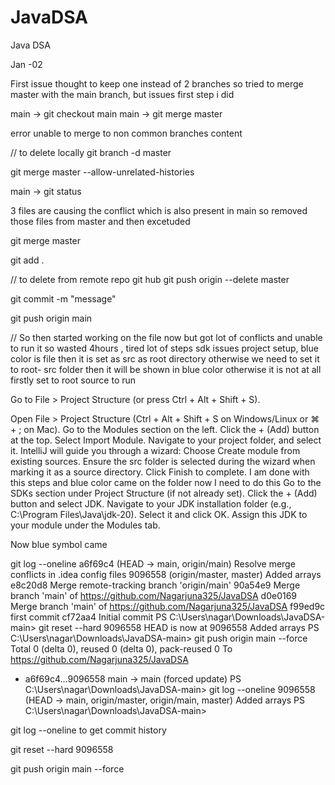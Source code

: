 # JavaDSA
Java DSA

Jan -02 

First issue thought to keep one instead of 2 branches so tried to
merge master with the main branch,
but issues first step i did

main -> git checkout main
main -> git merge master

error unable to merge to non common branches content


// to delete locally
git branch -d master

git merge master --allow-unrelated-histories

main -> git status

3 files are causing the conflict which is also present in main so removed those files from master
and then excetuded

git merge master

git add .


// to delete from remote repo git hub
git push origin --delete master

git commit -m "message"

git push origin main


// So then started working on the file now but got lot of 
conflicts and unable to run it so wasted 4hours ,
tired lot of steps sdk issues project setup,
blue color is file then it is set as src as root directory
otherwise we need to set it to root- src folder then it will be 
shown in blue color otherwise it is not at all firstly set to root source to run

Go to File > Project Structure (or press Ctrl + Alt + Shift + S).

Open File > Project Structure (Ctrl + Alt + Shift + S on Windows/Linux or ⌘ + ; on Mac).
Go to the Modules section on the left.
Click the + (Add) button at the top.
Select Import Module.
Navigate to your project folder, and select it.
IntelliJ will guide you through a wizard:
Choose Create module from existing sources.
Ensure the src folder is selected during the wizard when marking it as a source directory.
Click Finish to complete. I am done with this steps and blue color came on the folder now  I need to do this Go to the SDKs section under Project Structure (if not already set).
Click the + (Add) button and select JDK.
Navigate to your JDK installation folder (e.g., C:\Program Files\Java\jdk-20).
Select it and click OK.
Assign this JDK to your module under the Modules tab.


Now blue symbol came


git log --oneline
a6f69c4 (HEAD -> main, origin/main) Resolve merge conflicts in .idea config files
9096558 (origin/master, master) Added arrays
e8c20d8 Merge remote-tracking branch 'origin/main'
90a54e9 Merge branch 'main' of https://github.com/Nagarjuna325/JavaDSA
d0e0169 Merge branch 'main' of https://github.com/Nagarjuna325/JavaDSA
f99ed9c first commit
cf72aa4 Initial commit
PS C:\Users\nagar\Downloads\JavaDSA-main> git reset --hard 9096558
HEAD is now at 9096558 Added arrays
PS C:\Users\nagar\Downloads\JavaDSA-main> git push origin main --force
Total 0 (delta 0), reused 0 (delta 0), pack-reused 0
To https://github.com/Nagarjuna325/JavaDSA
+ a6f69c4...9096558 main -> main (forced update)
  PS C:\Users\nagar\Downloads\JavaDSA-main> git log --oneline
  9096558 (HEAD -> main, origin/master, origin/main, master) Added arrays
  PS C:\Users\nagar\Downloads\JavaDSA-main>


git log --oneline to get commit history

git reset --hard 9096558

git push origin main --force

